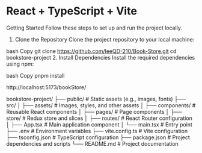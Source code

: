# React + TypeScript + Vite

Getting Started
Follow these steps to set up and run the project locally.

1. Clone the Repository
   Clone the project repository to your local machine:

bash
Copy
git clone https://github.com/leeQD-210/Book-Store.git
cd bookstore-project 2. Install Dependencies
Install the required dependencies using npm:

bash
Copy
pnpm install

http://localhost:5173/bookStore/


bookstore-project/
├── public/ # Static assets (e.g., images, fonts)
├── src/
│ ├── assets/ # Images, styles, and other assets
│ ├── components/ # Reusable React components
│ ├── pages/ # Page components
│ ├── store/ # Redux store and slices
│ ├── routes/ # React Router configuration
│ ├── App.tsx # Main application component
│ └── main.tsx # Entry point
├── .env # Environment variables
├── vite.config.ts # Vite configuration
├── tsconfig.json # TypeScript configuration
├── package.json # Project dependencies and scripts
└── README.md # Project documentation

```

```

